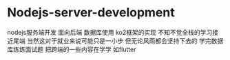 # Nodejs-server-development
nodejs服务端开发 面向后端 数据库使用 ko2框架的实现
不知不觉全栈的学习接近尾端 当然这对于就业来说可能只是一小步 但无论风雨都会坚持下去的
学完数据库练练面试题 把跨端的一些内容在学学 如flutter

